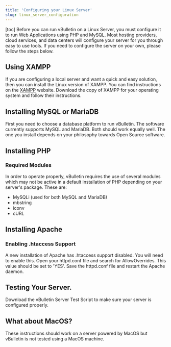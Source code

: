 ```yaml
---
title: 'Configuring your Linux Server'
slug: linux_server_configuration
---
```


[toc]
Before you can run vBulletin on a Linux Server, you must configure it to run Web Applications using PHP and MySQL. Most hosting providers, cloud services, and data centers will configure your server for you through easy to use tools. If you need to configure the server on your own, please follow the steps below.

## Using XAMPP
If you are configuring a local server and want a quick and easy solution, then you can install the Linux version of XAMPP. You can find instructions on the [XAMPP](https://www.apachefriends.org/index.html) website. Download the copy of XAMPP for your operating system and follow their instructions. 

## Installing MySQL or MariaDB
First you need to choose a database platform to run vBulletin. The software currently supports MySQL and MariaDB. Both should work equally well. The one you install depends on your philosophy towards Open Source software.

## Installing PHP

### Required Modules
In order to operate properly, vBulletin requires the use of several modules which may not be active in a default installation of PHP depending on your server's package. These are:
- MySQLi (used for both MySQL and MariaDB)
- mbstring
- iconv
- cURL


## Installing Apache
### Enabling .htaccess Support
A new installation of Apache has .htaccess support disabled. You will need to enable this. Open your httpd.conf file and search for AllowOverrides. This value should be set to 'YES'. Save the httpd.conf file and restart the Apache daemon.

## Testing Your Server.
Download the vBulletin Server Test Script to make sure your server is configured properly.

## What about MacOS?
These instructions should work on a server powered by MacOS but vBulletin is not tested using a MacOS machine.